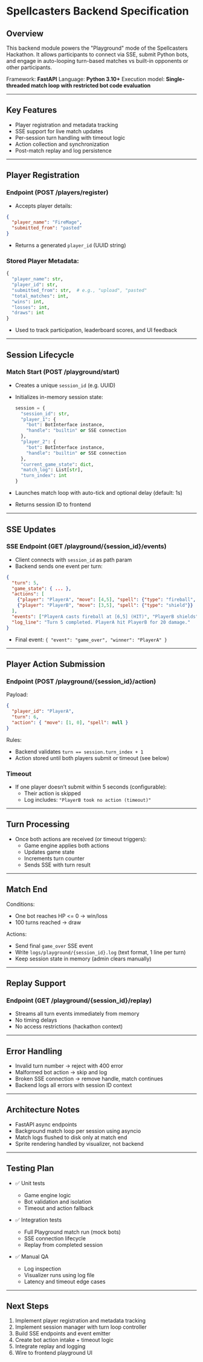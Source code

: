 # Spellcasters Backend Specification

## Overview

This backend module powers the "Playground" mode of the Spellcasters Hackathon. It allows participants to connect via SSE, submit Python bots, and engage in auto-looping turn-based matches vs built-in opponents or other participants.

Framework: **FastAPI** Language: **Python 3.10+** Execution model: **Single-threaded match loop with restricted bot code evaluation**

---

## Key Features

- Player registration and metadata tracking
- SSE support for live match updates
- Per-session turn handling with timeout logic
- Action collection and synchronization
- Post-match replay and log persistence

---

## Player Registration

### Endpoint (POST /players/register)

- Accepts player details:

```json
{
  "player_name": "FireMage",
  "submitted_from": "pasted"
}
```

- Returns a generated `player_id` (UUID string)

### Stored Player Metadata:

```python
{
  "player_name": str,
  "player_id": str,
  "submitted_from": str,  # e.g., "upload", "pasted"
  "total_matches": int,
  "wins": int,
  "losses": int,
  "draws": int
}
```

- Used to track participation, leaderboard scores, and UI feedback

---

## Session Lifecycle

### Match Start (POST /playground/start)

- Creates a unique `session_id` (e.g. UUID)

- Initializes in-memory session state:

  ```python
  session = {
    "session_id": str,
    "player_1": {
      "bot": BotInterface instance,
      "handle": "builtin" or SSE connection
    },
    "player_2": {
      "bot": BotInterface instance,
      "handle": "builtin" or SSE connection
    },
    "current_game_state": dict,
    "match_log": List[str],
    "turn_index": int
  }
  ```

- Launches match loop with auto-tick and optional delay (default: 1s)

- Returns session ID to frontend

---

## SSE Updates

### SSE Endpoint (GET /playground/{session\_id}/events)

- Client connects with `session_id` as path param
- Backend sends one event per turn:

```json
{
  "turn": 5,
  "game_state": { ... },
  "actions": [
    {"player": "PlayerA", "move": [4,5], "spell": {"type": "fireball", "target": [6,5], "hit": true}},
    {"player": "PlayerB", "move": [3,5], "spell": {"type": "shield"}}
  ],
  "events": ["PlayerA casts fireball at [6,5] (HIT)", "PlayerB shields"],
  "log_line": "Turn 5 completed. PlayerA hit PlayerB for 20 damage."
}
```

- Final event: `{ "event": "game_over", "winner": "PlayerA" }`

---

## Player Action Submission

### Endpoint (POST /playground/{session\_id}/action)

Payload:

```json
{
  "player_id": "PlayerA",
  "turn": 6,
  "action": { "move": [1, 0], "spell": null }
}
```

Rules:

- Backend validates `turn == session.turn_index + 1`
- Action stored until both players submit or timeout (see below)

### Timeout

- If one player doesn’t submit within 5 seconds (configurable):
  - Their action is skipped
  - Log includes: `"PlayerB took no action (timeout)"`

---

## Turn Processing

- Once both actions are received (or timeout triggers):
  - Game engine applies both actions
  - Updates game state
  - Increments turn counter
  - Sends SSE with turn result

---

## Match End

Conditions:

- One bot reaches HP <= 0 → win/loss
- 100 turns reached → draw

Actions:

- Send final `game_over` SSE event
- Write `logs/playground/{session_id}.log` (text format, 1 line per turn)
- Keep session state in memory (admin clears manually)

---

## Replay Support

### Endpoint (GET /playground/{session\_id}/replay)

- Streams all turn events immediately from memory
- No timing delays
- No access restrictions (hackathon context)

---

## Error Handling

- Invalid turn number → reject with 400 error
- Malformed bot action → skip and log
- Broken SSE connection → remove handle, match continues
- Backend logs all errors with session ID context

---

## Architecture Notes

- FastAPI async endpoints
- Background match loop per session using asyncio
- Match logs flushed to disk only at match end
- Sprite rendering handled by visualizer, not backend

---

## Testing Plan

- ✅ Unit tests

  - Game engine logic
  - Bot validation and isolation
  - Timeout and action fallback

- ✅ Integration tests

  - Full Playground match run (mock bots)
  - SSE connection lifecycle
  - Replay from completed session

- ✅ Manual QA

  - Log inspection
  - Visualizer runs using log file
  - Latency and timeout edge cases

---

## Next Steps

1. Implement player registration and metadata tracking
2. Implement session manager with turn loop controller
3. Build SSE endpoints and event emitter
4. Create bot action intake + timeout logic
5. Integrate replay and logging
6. Wire to frontend playground UI

